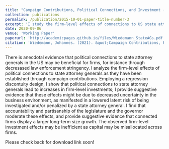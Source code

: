 ```yaml
---
title: "Campaign Contributions, Political Connections, and Investment - Firm-Level Evidence from US State Attorney Elections"
collection: publications
permalink: /publication/2015-10-01-paper-title-number-3
excerpt: 'I study the firm-level effects of connections to US state attorney generals on investment and law enforcement stringency, as well as accountability as a mediating factor.'
date: 2020-09-06
venue: 'Working Paper'
paperurl: 'http://academicpages.github.io/files/Wiedemann_StateAGs.pdf'
citation: 'Wiedemann, Johannes. (2021). &quot;Campaign Contributions, Political Connections, and Investment - Firm-Level Evidence from US State Attorney Elections.&quot; <i>Working Paper</i>.'
---
```

There is anecdotal evidence that political connections to state attorney generals in the US may be beneficial for firms, for instance through decresased law enforcement stringency. I analyze the firm-level effects of political connections to state attorney generals as they have been established through campaign contributions. Employing a regression discontuity design, I show that political connections to state attorney generals lead to increases in firm-level investments; I provide suggestive evidence that these effects might be due to decreased uncertainty in the business environment, as manifested in a lowered latent risk of being investigated and/or penalized by a state attorney general. I find that accountability and partisanship of the legislature and the governor moderate these effects, and provide suggestive evidence that connected firms display a larger long-term size growth. The observed firm-level investment effects may be inefficient as capital may be misallocated across firms.

Please check back for download link soon!

